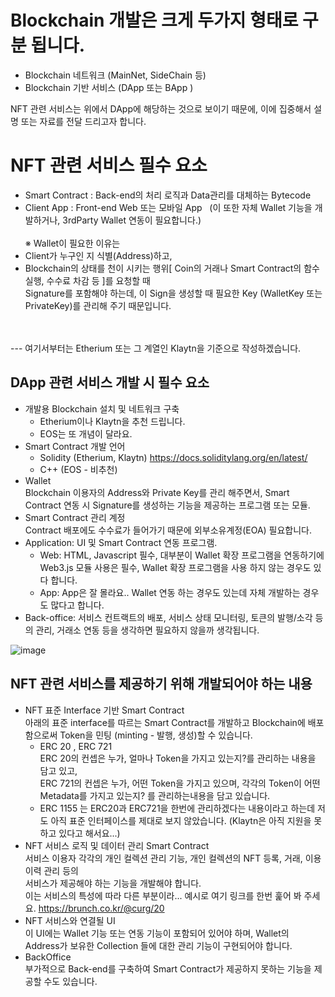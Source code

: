 # Blockchain 개발은 크게 두가지 형태로 구분 됩니다. 
- Blockchain 네트워크 (MainNet, SideChain 등)
- Blockchain 기반 서비스 (DApp 또는 BApp )

NFT 관련 서비스는 위에서 DApp에 해당하는 것으로 보이기 때문에, 이에 집중해서 설명 또는 자료를 전달 드리고자 합니다.

# NFT 관련 서비스 필수 요소
- Smart Contract : Back-end의 처리 로직과 Data관리를 대체하는 Bytecode
- Client App : Front-end Web 또는 모바일 App
  (이 또한 자체 Wallet 기능을 개발하거나, 3rdParty Wallet 연동이 필요합니다.)
<br/><br/>
※ Wallet이 필요한 이유는
- Client가 누구인 지 식별(Address)하고,
- Blockchain의 상태를 천이 시키는 행위[ Coin의 거래나 Smart Contract의 함수 실행, 수수료 차감 등 ]를 요청할 때<br/> Signature를 포함해야 하는데, 이 Sign을 생성할 때 필요한 Key (WalletKey 또는 PrivateKey)를 관리해 주기 때문입니다.

<br/>
<br/>
--- 여기서부터는 Etherium 또는 그 계열인 Klaytn을 기준으로 작성하겠습니다.<br/>

## DApp 관련 서비스 개발 시 필수 요소
- 개발용 Blockchain 설치 및 네트워크 구축
  - Etherium이나 Klaytn을 추천 드립니다.
  - EOS는 또 개념이 달라요.
- Smart Contract 개발 언어
  - Solidity (Etherium, Klaytn) https://docs.soliditylang.org/en/latest/
  - C++ (EOS - 비추천)
- Wallet<br/> Blockchain 이용자의 Address와 Private Key를 관리 해주면서, Smart Contract 연동 시 Signature를 생성하는 기능을 제공하는 프로그램 또는 모듈.
- Smart Contract 관리 계정<br/> Contract 배포에도 수수료가 들어가기 때문에 외부소유계정(EOA) 필요합니다.
- Application: UI 및 Smart Contract 연동 프로그램. 
  - Web: HTML, Javascript 필수, 대부분이 Wallet 확장 프로그램을 연동하기에 Web3.js 모듈 사용은 필수, Wallet 확장 프로그램을 사용 하지 않는 경우도 있다 합니다.
  - App: App은 잘 몰라요.. Wallet 연동 하는 경우도 있는데 자체 개발하는 경우도 많다고 합니다.
- Back-office: 서비스 컨트랙트의 배포, 서비스 상태 모니터링, 토큰의 발행/소각 등의 관리, 거래소 연동 등을 생각하면 필요하지 않을까 생각됩니다.

![image](https://user-images.githubusercontent.com/37832355/151664256-244686d0-bed3-42a3-aa19-d11b090936e6.png)



## NFT 관련 서비스를 제공하기 위해 개발되어야 하는 내용
- NFT 표준 Interface 기반 Smart Contract<br/>
아래의 표준 interface를 따르는 Smart Contract를 개발하고 Blockchain에 배포함으로써 Token을 민팅 (minting - 발행, 생성)할 수 있습니다.<br/>
  - ERC 20 , ERC 721<br/>
ERC 20의 컨셉은 누가, 얼마나 Token을 가지고 있는지?를 관리하는 내용을 담고 있고,<br/>
ERC 721의 컨셉은 누가, 어떤 Token을 가지고 있으며, 각각의 Token이 어떤 Metadata를 가지고 있는지? 를 관리하는내용을 담고 있습니다.
  - ERC 1155 는 ERC20과 ERC721을 한번에 관리하겠다는 내용이라고 하는데 저도 아직 표준 인터페이스를 제대로 보지 않았습니다. (Klaytn은 아직 지원을 못하고 있다고 해서요...)
- NFT 서비스 로직 및 데이터 관리 Smart Contract<br/>
서비스 이용자 각각의 개인 컬렉션 관리 기능, 개인 컬렉션의 NFT 등록, 거래, 이용 이력 관리 등의<br/>서비스가 제공해야 하는 기능을 개발해야 합니다.<br/>이는 서비스의 특성에 따라 다른 부분이라... 예시로 여기 링크를 한번 훑어 봐 주세요. https://brunch.co.kr/@curg/20<br/>
- NFT 서비스와 연결될 UI <br/>
이 UI에는 Wallet 기능 또는 연동 기능이 포함되어 있어야 하며, Wallet의 Address가 보유한 Collection 들에 대한 관리 기능이 구현되어야 합니다.<br/>
- BackOffice <br/>
부가적으로 Back-end를 구축하여 Smart Contract가 제공하지 못하는 기능을 제공할 수도 있습니다.
